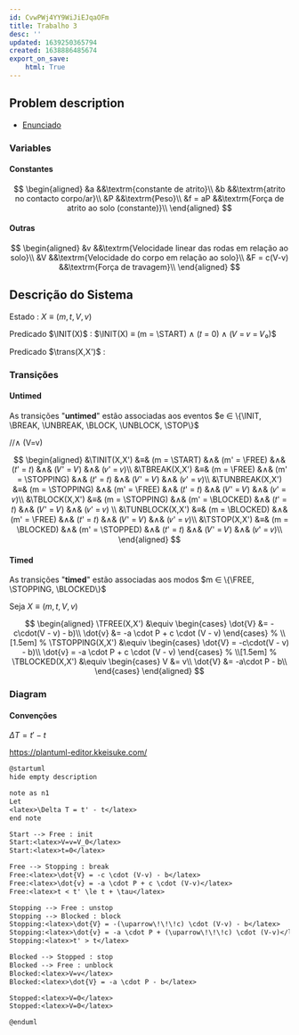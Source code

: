 ```yaml
---
id: CvwPWj4YY9WiJiEJqaOFm
title: Trabalho 3
desc: ''
updated: 1639250365794
created: 1638886485674
export_on_save:
    html: True
---
```


$$
% Comandos auxiliares
\newcommand{\mode}[1]{\textrm{#1}}
\newcommand{\untimed}[1]{\operatorname{{untimed}_{#1}}}
\newcommand{\timed}[1]{\operatorname{{timed}_{#1}}}
% Modos
\newcommand{\START}{\mode{START}}
\newcommand{\FREE}{\mode{FREE}}
\newcommand{\BLOCKED}{\mode{BLOCKED}}
\newcommand{\STOPPING}{\mode{STOPPING}}
\newcommand{\STOPPED}{\mode{STOPPED}}
% Eventos
\newcommand{\INIT}{\mode{𝗂𝗇𝗂𝗍}}
\newcommand{\BREAK}{\mode{𝖻𝗋𝖾𝖺𝗄}}
\newcommand{\UNBREAK}{\mode{unbreak}}
\newcommand{\BLOCK}{\mode{𝖻𝗅𝗈𝖼𝗄}}
\newcommand{\UNBLOCK}{\mode{𝗎𝗇𝖻𝗅𝗈𝖼𝗄}}
\newcommand{\STOP}{\mode{𝗌𝗍𝗈𝗉}}
% Transições: Timed
\newcommand{\TSTART}{\timed{\small\START}}
\newcommand{\TFREE}{\timed{\small\FREE}}
\newcommand{\TBLOCKED}{\timed{\small\BLOCKED}}
\newcommand{\TSTOPPING}{\timed{\small\STOPPING}}
\newcommand{\TSTOPPED}{\timed{\small\STOPPED}}
% Transições: Untimed
\newcommand{\TINIT}{\untimed{\INIT}}
\newcommand{\TBREAK}{\untimed{\BREAK}}
\newcommand{\TUNBREAK}{\untimed{\UNBREAK}}
\newcommand{\TBLOCK}{\untimed{\BLOCK}}
\newcommand{\TUNBLOCK}{\untimed{\UNBLOCK}}
\newcommand{\TSTOP}{\untimed{\STOP}}
%
\DeclareMathOperator{\trans}{trans}
$$

## Problem description

- [Enunciado](https://paper.dropbox.com/doc/LC-2021-2022-Trabalhos-Praticos-NZEwyS6N5YQQTw1XsYimE)

### Variables

#### Constantes

$$
\begin{aligned}
&a      &&\textrm{constante de atrito}\\
&b      &&\textrm{atrito no contacto corpo/ar}\\
&P      &&\textrm{Peso}\\
&f = aP &&\textrm{Força de atrito ao solo (constante)}\\
\end{aligned}
$$

#### Outras

$$
\begin{aligned}
&v            &&\textrm{Velocidade linear das rodas em relação ao solo}\\
&V            &&\textrm{Velocidade do corpo em relação ao solo}\\
&F = c(V-v)   &&\textrm{Força de travagem}\\
\end{aligned}
$$

## Descrição do Sistema

Estado
: $X ≡ (m,t,V,v)$

Predicado $\INIT(X)$
: $\INIT(X) ≡ (m = \START) ∧ (𝑡 = 0) ∧ (𝑉 = 𝑣 = 𝑉₀)$

Predicado $\trans(X,X')$
: <!--  -->

### Transições

#### Untimed

As transições "**untimed**" estão associadas aos eventos $e ∈ \{\INIT, \BREAK, \UNBREAK, \BLOCK, \UNBLOCK, \STOP\}$

//∧ (V=v)

$$
\begin{aligned}
&\TINIT(X,X')     &≡& (m = \START)    &∧& (m' = \FREE)     &∧& (𝑡' = 𝑡) &∧& (𝑉' = 𝑉) &∧& (𝑣' = 𝑣)\\
&\TBREAK(X,X')    &≡& (m = \FREE)     &∧& (m' = \STOPPING) &∧& (𝑡' = 𝑡) &∧& (𝑉' = 𝑉) &∧& (𝑣' = 𝑣)\\
&\TUNBREAK(X,X')  &≡& (m = \STOPPING) &∧& (m' = \FREE)     &∧& (𝑡' = 𝑡) &∧& (𝑉' = 𝑉) &∧& (𝑣' = 𝑣)\\
&\TBLOCK(X,X')    &≡& (m = \STOPPING) &∧& (m' = \BLOCKED)  &∧& (𝑡' = 𝑡) &∧& (𝑉' = 𝑉) &∧& (𝑣' = 𝑣) \\
&\TUNBLOCK(X,X')  &≡& (m = \BLOCKED)  &∧& (m' = \FREE)     &∧& (𝑡' = 𝑡) &∧& (𝑉' = 𝑉) &∧& (𝑣' = 𝑣)\\
&\TSTOP(X,X')     &≡& (m = \BLOCKED)  &∧& (m' = \STOPPED)     &∧& (𝑡' = 𝑡) &∧& (𝑉' = 𝑉) &∧& (𝑣' = 𝑣)\\
\end{aligned}
$$

#### Timed

As transições "**timed**" estão associadas aos modos $m ∈ \{\FREE, \STOPPING, \BLOCKED\}$

Seja $X ≡ (m, t, V, v)$

$$
\begin{aligned}
\TFREE(X,X')
&\equiv
\begin{cases}
\dot{V} &= -c\cdot(V - v) - b)\\
\dot{v} &= -a \cdot P + c \cdot (V - v)
\end{cases}
%
\\[1.5em]
%
\TSTOPPING(X,X')
&\equiv
\begin{cases}
\dot{V} = -c\cdot(V - v) - b)\\
\dot{v} = -a \cdot P + c \cdot (V - v)
\end{cases}
%
\\[1.5em]
%
\TBLOCKED(X,X')
&\equiv
\begin{cases}
V &= v\\
\dot{V} &= -a\cdot P - b\\
\end{cases}
\end{aligned}
$$

### Diagram

#### Convenções

$ΔT = t' - t$

https://plantuml-editor.kkeisuke.com/

```txt
@startuml
hide empty description

note as n1
Let
<latex>\Delta T = t' - t</latex>
end note

Start --> Free : init
Start:<latex>V=v=V_0</latex>
Start:<latex>t=0</latex>

Free --> Stopping : break
Free:<latex>\dot{V} = -c \cdot (V-v) - b</latex>
Free:<latex>\dot{v} = -a \cdot P + c \cdot (V-v)</latex>
Free:<latex>t < t' \le t + \tau</latex>

Stopping --> Free : unstop
Stopping --> Blocked : block
Stopping:<latex>\dot{V} = -(\uparrow\!\!\!c) \cdot (V-v) - b</latex>
Stopping:<latex>\dot{v} = -a \cdot P + (\uparrow\!\!\!c) \cdot (V-v)</latex>
Stopping:<latex>t' > t</latex>

Blocked --> Stopped : stop
Blocked --> Free : unblock
Blocked:<latex>V=v</latex>
Blocked:<latex>\dot{V} = -a \cdot P - b</latex>

Stopped:<latex>V=0</latex>
Stopped:<latex>V=0</latex>

@enduml
```

